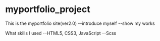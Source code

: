 # myportfolio_project
This is the myportfolio site(ver2.0)
--introduce myself
--show my works

What skills I used 
--HTML5, CSS3, JavaScript
--Scss